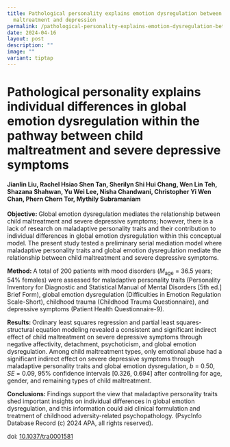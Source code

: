 ```yaml
---
title: Pathological personality explains emotion dysregulation between child
  maltreatment and depression
permalink: /pathological-personality-explains-emotion-dysregulation-between-child-maltreatment-and-depression/
date: 2024-04-16
layout: post
description: ""
image: ""
variant: tiptap
---
```

<h1><strong>Pathological personality explains individual differences in global emotion dysregulation within the pathway between child maltreatment and severe depressive symptoms</strong></h1>
<h4>Jianlin Liu, Rachel Hsiao Shen Tan, Sherilyn Shi Hui Chang, Wen Lin Teh, Shazana Shahwan, Yu Wei Lee, Nisha Chandwani, Christopher Yi Wen Chan, Phern Chern Tor, Mythily Subramaniam</h4>
<p><strong>Objective: </strong>Global emotion dysregulation mediates the
relationship between child maltreatment and severe depressive symptoms;
however, there is a lack of research on maladaptive personality traits
and their contribution to individual differences in global emotion dysregulation
within this conceptual model. The present study tested a preliminary serial
mediation model where maladaptive personality traits and global emotion
dysregulation mediate the relationship between child maltreatment and severe
depressive symptoms.</p>
<p><strong>Method: </strong>A total of 200 patients with mood disorders (<em>M</em><sub>age</sub> =
36.5 years; 54% females) were assessed for maladaptive personality traits
(Personality Inventory for Diagnostic and Statistical Manual of Mental
Disorders [5th ed.] Brief Form), global emotion dysregulation (Difficulties
in Emotion Regulation Scale-Short), childhood trauma (Childhood Trauma
Questionnaire), and depressive symptoms (Patient Health Questionnaire-9).</p>
<p><strong>Results: </strong>Ordinary least squares regression and partial
least squares-structural equation modeling revealed a consistent and significant
indirect effect of child maltreatment on severe depressive symptoms through
negative affectivity, detachment, psychoticism, and global emotion dysregulation.
Among child maltreatment types, only emotional abuse had a significant
indirect effect on severe depressive symptoms through maladaptive personality
traits and global emotion dysregulation, <em>b</em> = 0.50, <em>SE</em> = 0.09,
95% confidence intervals [0.326, 0.694] after controlling for age, gender,
and remaining types of child maltreatment.</p>
<p><strong>Conclusions: </strong>Findings support the view that maladaptive
personality traits shed important insights on individual differences in
global emotion dysregulation, and this information could aid clinical formulation
and treatment of childhood adversity-related psychopathology. (PsycInfo
Database Record (c) 2024 APA, all rights reserved).</p>
<p></p>
<p>doi: <a href="https://psycnet.apa.org/doiLanding?doi=10.1037%2Ftra0001581" rel="noopener nofollow" target="_blank">10.1037/tra0001581</a>
</p>
<p></p>